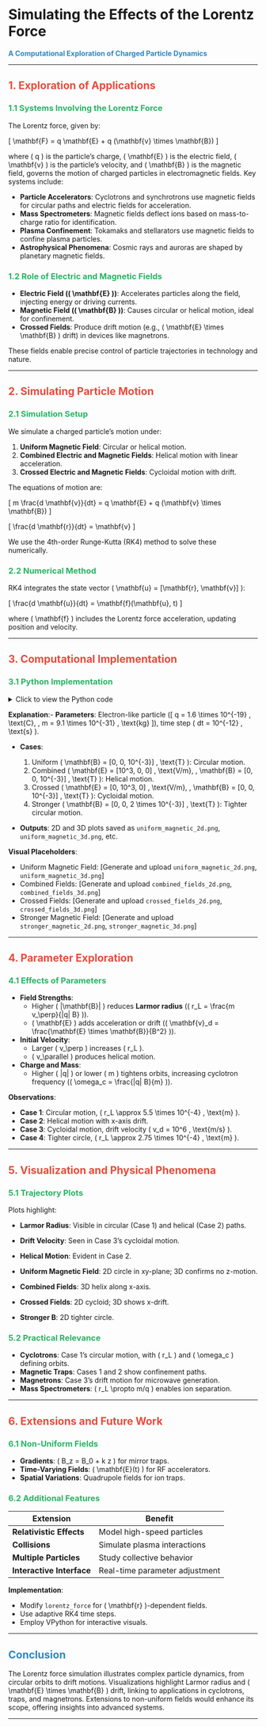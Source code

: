 # **Simulating the Effects of the Lorentz Force**

**<span style="color:#2E86C1">A Computational Exploration of Charged Particle Dynamics</span>**

---

## **<span style="color:#E74C3C">1. Exploration of Applications</span>**

### **<span style="color:#28B463">1.1 Systems Involving the Lorentz Force</span>**

The Lorentz force, given by:

\[
\mathbf{F} = q \mathbf{E} + q (\mathbf{v} \times \mathbf{B})
\]

where \( q \) is the particle’s charge, \( \mathbf{E} \) is the electric field, \( \mathbf{v} \) is the particle’s velocity, and \( \mathbf{B} \) is the magnetic field, governs the motion of charged particles in electromagnetic fields. Key systems include:

- **Particle Accelerators**: Cyclotrons and synchrotrons use magnetic fields for circular paths and electric fields for acceleration.
- **Mass Spectrometers**: Magnetic fields deflect ions based on mass-to-charge ratio for identification.
- **Plasma Confinement**: Tokamaks and stellarators use magnetic fields to confine plasma particles.
- **Astrophysical Phenomena**: Cosmic rays and auroras are shaped by planetary magnetic fields.

### **<span style="color:#28B463">1.2 Role of Electric and Magnetic Fields</span>**

- **Electric Field (\( \mathbf{E} \))**: Accelerates particles along the field, injecting energy or driving currents.
- **Magnetic Field (\( \mathbf{B} \))**: Causes circular or helical motion, ideal for confinement.
- **Crossed Fields**: Produce drift motion (e.g., \( \mathbf{E} \times \mathbf{B} \) drift) in devices like magnetrons.

These fields enable precise control of particle trajectories in technology and nature.

---

## **<span style="color:#E74C3C">2. Simulating Particle Motion</span>**

### **<span style="color:#28B463">2.1 Simulation Setup</span>**

We simulate a charged particle’s motion under:
1. **Uniform Magnetic Field**: Circular or helical motion.
2. **Combined Electric and Magnetic Fields**: Helical motion with linear acceleration.
3. **Crossed Electric and Magnetic Fields**: Cycloidal motion with drift.

The equations of motion are:

\[
m \frac{d \mathbf{v}}{dt} = q \mathbf{E} + q (\mathbf{v} \times \mathbf{B})
\]

\[
\frac{d \mathbf{r}}{dt} = \mathbf{v}
\]

We use the 4th-order Runge-Kutta (RK4) method to solve these numerically.

### **<span style="color:#28B463">2.2 Numerical Method</span>**

RK4 integrates the state vector \( \mathbf{u} = [\mathbf{r}, \mathbf{v}] \):

\[
\frac{d \mathbf{u}}{dt} = \mathbf{f}(\mathbf{u}, t)
\]

where \( \mathbf{f} \) includes the Lorentz force acceleration, updating position and velocity.

---

## **<span style="color:#E74C3C">3. Computational Implementation</span>**

### **<span style="color:#28B463">3.1 Python Implementation</span>**

<details>
<summary>Click to view the Python code</summary>

```python
import numpy as np
import matplotlib.pyplot as plt
from mpl_toolkits.mplot3d import Axes3D

# Constants
q = 1.6e-19  # Charge (C, e.g., electron)
m = 9.1e-31  # Mass (kg, e.g., electron)
dt = 1e-12   # Time step (s)
T = 1e-9     # Total time (s)
steps = int(T / dt)

# Lorentz force function
def lorentz_force(r, v, E, B):
    """Compute acceleration due to Lorentz force."""
    E_force = q * E
    B_force = q * np.cross(v, B)
    return (E_force + B_force) / m

# RK4 integration
def rk4_step(r, v, E, B):
    """Perform one RK4 step."""
    k1_v = lorentz_force(r, v, E, B)
    k1_r = v
    
    k2_v = lorentz_force(r + 0.5 * dt * k1_r, v + 0.5 * dt * k1_v, E, B)
    k2_r = v + 0.5 * dt * k1_v
    
    k3_v = lorentz_force(r + 0.5 * dt * k2_r, v + 0.5 * dt * k2_v, E, B)
    k3_r = v + 0.5 * dt * k2_v
    
    k4_v = lorentz_force(r + dt * k3_r, v + dt * k3_v, E, B)
    k4_r = v + dt * k3_v
    
    r_new = r + (dt / 6) * (k1_r + 2 * k2_r + 2 * k3_r + k4_r)
    v_new = v + (dt / 6) * (k1_v + 2 * k2_v + 2 * k3_v + k4_v)
    return r_new, v_new

# Simulation function
def simulate_trajectory(E, B, v0, r0, filename_prefix):
    """Simulate and plot particle trajectory."""
    r = np.zeros((steps, 3))
    v = np.zeros((steps, 3))
    r[0] = r0
    v[0] = v0
    
    for i in range(steps - 1):
        r[i + 1], v[i + 1] = rk4_step(r[i], v[i], E, B)
    
    # 2D Plot
    plt.figure(figsize=(8, 6))
    plt.plot(r[:, 0], r[:, 1], 'b-', label='Trajectory')
    plt.scatter(r[0, 0], r[0, 1], color='red', label='Start')
    plt.xlabel('X (m)')
    plt.ylabel('Y (m)')
    plt.title(f'2D Trajectory (E={E}, B={B})')
    plt.legend()
    plt.grid(True)
    plt.savefig(f'{filename_prefix}_2d.png')
    plt.close()
    
    # 3D Plot
    fig = plt.figure(figsize=(8, 6))
    ax = fig.add_subplot(111, projection='3d')
    ax.plot(r[:, 0], r[:, 1], r[:, 2], 'b-', label='Trajectory')
    ax.scatter(r[0, 0], r[0, 1], r[0, 2], color='red', label='Start')
    ax.set_xlabel('X (m)')
    ax.set_ylabel('Y (m)')
    ax.set_zlabel('Z (m)')
    ax.set_title(f'3D Trajectory (E={E}, B={B})')
    ax.legend()
    plt.savefig(f'{filename_prefix}_3d.png')
    plt.close()
    
    return r, v

# Case 1: Uniform Magnetic Field
B1 = np.array([0, 0, 1e-3])  # B along z-axis (T)
E1 = np.array([0, 0, 0])     # No E field
v0 = np.array([1e5, 0, 0])   # Initial velocity in x-direction
r0 = np.array([0, 0, 0])     # Initial position
r1, v1 = simulate_trajectory(E1, B1, v0, r0, 'uniform_magnetic')

# Case 2: Combined Electric and Magnetic Fields
E2 = np.array([1e3, 0, 0])   # E along x-axis (V/m)
B2 = np.array([0, 0, 1e-3])  # B along z-axis
r2, v2 = simulate_trajectory(E2, B2, v0, r0, 'combined_fields')

# Case 3: Crossed Electric and Magnetic Fields
E3 = np.array([0, 1e3, 0])   # E along y-axis
B3 = np.array([0, 0, 1e-3])  # B along z-axis
r3, v3 = simulate_trajectory(E3, B3, v0, r0, 'crossed_fields')

# Parameter Exploration: Vary B-field strength
B4 = np.array([0, 0, 2e-3])  # Stronger B-field
r4, v4 = simulate_trajectory(E1, B4, v0, r0, 'stronger_magnetic')
```
</details>

**Explanation**:- 
**Parameters**: Electron-like particle \([ q = 1.6 \times 10^{-19} \, \text{C}, \, m = 9.1 \times 10^{-31} \, \text{kg} ]\), time step \( dt = 10^{-12} \, \text{s} \).
- **Cases**:
  1. Uniform \( \mathbf{B} = [0, 0, 10^{-3}] \, \text{T} \): Circular motion.
  2. Combined \( \mathbf{E} = [10^3, 0, 0] \, \text{V/m}, \, \mathbf{B} = [0, 0, 10^{-3}] \, \text{T} \): Helical motion.
  3. Crossed \( \mathbf{E} = [0, 10^3, 0] \, \text{V/m}, \, \mathbf{B} = [0, 0, 10^{-3}] \, \text{T} \): Cycloidal motion.
  4. Stronger \( \mathbf{B} = [0, 0, 2 \times 10^{-3}] \, \text{T} \): Tighter circular motion.

- **Outputs**: 2D and 3D plots saved as `uniform_magnetic_2d.png`, `uniform_magnetic_3d.png`, etc.

**Visual Placeholders**:
- Uniform Magnetic Field: [Generate and upload `uniform_magnetic_2d.png`, `uniform_magnetic_3d.png`]
- Combined Fields: [Generate and upload `combined_fields_2d.png`, `combined_fields_3d.png`]
- Crossed Fields: [Generate and upload `crossed_fields_2d.png`, `crossed_fields_3d.png`]
- Stronger Magnetic Field: [Generate and upload `stronger_magnetic_2d.png`, `stronger_magnetic_3d.png`]

---

## **<span style="color:#E74C3C">4. Parameter Exploration</span>**

### **<span style="color:#28B463">4.1 Effects of Parameters</span>**

- **Field Strengths**:
  - Higher \( |\mathbf{B}| \) reduces **Larmor radius** (\( r_L = \frac{m v_\perp}{|q| B} \)).
  - \( \mathbf{E} \) adds acceleration or drift (\( \mathbf{v}_d = \frac{\mathbf{E} \times \mathbf{B}}{B^2} \)).
- **Initial Velocity**:
  - Larger \( v_\perp \) increases \( r_L \).
  - \( v_\parallel \) produces helical motion.
- **Charge and Mass**:
  - Higher \( |q| \) or lower \( m \) tightens orbits, increasing cyclotron frequency (\( \omega_c = \frac{|q| B}{m} \)).

**Observations**:
- **Case 1**: Circular motion, \( r_L \approx 5.5 \times 10^{-4} \, \text{m} \).
- **Case 2**: Helical motion with x-axis drift.
- **Case 3**: Cycloidal motion, drift velocity \( v_d = 10^6 \, \text{m/s} \).
- **Case 4**: Tighter circle, \( r_L \approx 2.75 \times 10^{-4} \, \text{m} \).

---

## **<span style="color:#E74C3C">5. Visualization and Physical Phenomena</span>**

### **<span style="color:#28B463">5.1 Trajectory Plots</span>**

Plots highlight:
- **Larmor Radius**: Visible in circular (Case 1) and helical (Case 2) paths.
- **Drift Velocity**: Seen in Case 3’s cycloidal motion.
- **Helical Motion**: Evident in Case 2.

- **Uniform Magnetic Field**: 2D circle in xy-plane; 3D confirms no z-motion.
- **Combined Fields**: 3D helix along x-axis.
- **Crossed Fields**: 2D cycloid; 3D shows x-drift.
- **Stronger B**: 2D tighter circle.

### **<span style="color:#28B463">5.2 Practical Relevance</span>**

- **Cyclotrons**: Case 1’s circular motion, with \( r_L \) and \( \omega_c \) defining orbits.
- **Magnetic Traps**: Cases 1 and 2 show confinement paths.
- **Magnetrons**: Case 3’s drift motion for microwave generation.
- **Mass Spectrometers**: \( r_L \propto m/q \) enables ion separation.

---

## **<span style="color:#E74C3C">6. Extensions and Future Work</span>**

### **<span style="color:#28B463">6.1 Non-Uniform Fields</span>**

- **Gradients**: \( B_z = B_0 + k z \) for mirror traps.
- **Time-Varying Fields**: \( \mathbf{E}(t) \) for RF accelerators.
- **Spatial Variations**: Quadrupole fields for ion traps.

### **<span style="color:#28B463">6.2 Additional Features</span>**

| Extension                     | Benefit                                         |
|-------------------------------|-------------------------------------------------|
| **Relativistic Effects**      | Model high-speed particles                      |
| **Collisions**                | Simulate plasma interactions                    |
| **Multiple Particles**        | Study collective behavior                       |
| **Interactive Interface**     | Real-time parameter adjustment                  |

**Implementation**:
- Modify `lorentz_force` for \( \mathbf{r} \)-dependent fields.
- Use adaptive RK4 time steps.
- Employ VPython for interactive visuals.

---

## **<span style="color:#2E86C1">Conclusion</span>**

The Lorentz force simulation illustrates complex particle dynamics, from circular orbits to drift motions. Visualizations highlight Larmor radius and \( \mathbf{E} \times \mathbf{B} \) drift, linking to applications in cyclotrons, traps, and magnetrons. Extensions to non-uniform fields would enhance its scope, offering insights into advanced systems.

---